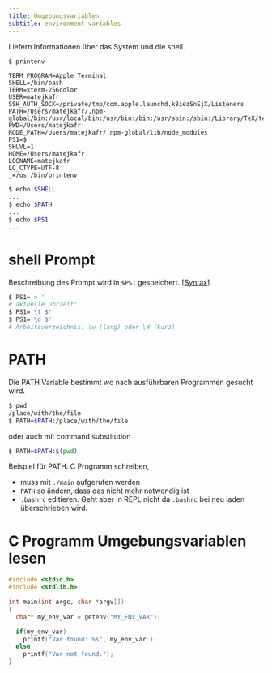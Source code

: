 ```yaml
---
title: Umgebungsvariablen
subtitle: environment variables
---
```


Liefern Informationen über das System und die shell.

```bash
$ printenv
```

```
TERM_PROGRAM=Apple_Terminal
SHELL=/bin/bash
TERM=xterm-256color
USER=matejkafr
SSH_AUTH_SOCK=/private/tmp/com.apple.launchd.k8iezSnEjX/Listeners
PATH=/Users/matejkafr/.npm-global/bin:/usr/local/bin:/usr/bin:/bin:/usr/sbin:/sbin:/Library/TeX/texbin:/usr/local/share/dotnet:~/.dotnet/tools:/Applications/Wireshark.app/Contents/MacOS
PWD=/Users/matejkafr
NODE_PATH=/Users/matejkafr/.npm-global/lib/node_modules
PS1=$ 
SHLVL=1
HOME=/Users/matejkafr
LOGNAME=matejkafr
LC_CTYPE=UTF-8
_=/usr/bin/printenv
```

```bash
$ echo $SHELL
...
$ echo $PATH
...
$ echo $PS1
...
```



# shell Prompt

Beschreibung des Prompt wird in `$PS1` gespeichert. [[Syntax](https://wiki.ubuntuusers.de/Bash/Prompt/)]

```bash
$ PS1='> '
# aktuelle Uhrzeit:
$ PS1='\t $'
$ PS1='\d $'
# Arbeitsverzeichnis: \w (lang) oder \W (kurz)
```



# PATH

Die PATH Variable bestimmt wo nach ausführbaren Programmen gesucht wird.

```bash
$ pwd
/place/with/the/file
$ PATH=$PATH:/place/with/the/file
```

oder auch mit command substitution

```bash
$ PATH=$PATH:$(pwd)
```



Beispiel für PATH: C Programm schreiben,

- muss mit `./main` aufgerufen werden
- `PATH` so ändern, dass das nicht mehr notwendig ist
- `.bashrc` editieren. Geht aber in REPL nicht da `.bashrc` bei neu laden überschrieben wird.



# C Programm Umgebungsvariablen lesen

```c++
#include <stdio.h>
#include <stdlib.h>

int main(int argc, char *argv[])
{
  char* my_env_var = getenv("MY_ENV_VAR");

  if(my_env_var)
    printf("Var found: %s", my_env_var );
  else
    printf("Var not found.");                
}
```

